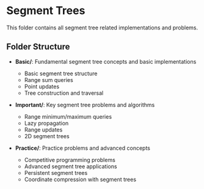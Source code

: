 # Segment Trees

This folder contains all segment tree related implementations and problems.

## Folder Structure

- **Basic/**: Fundamental segment tree concepts and basic implementations
  - Basic segment tree structure
  - Range sum queries
  - Point updates
  - Tree construction and traversal

- **Important/**: Key segment tree problems and algorithms
  - Range minimum/maximum queries
  - Lazy propagation
  - Range updates
  - 2D segment trees

- **Practice/**: Practice problems and advanced concepts
  - Competitive programming problems
  - Advanced segment tree applications
  - Persistent segment trees
  - Coordinate compression with segment trees
